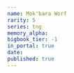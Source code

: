 ```yaml
---
name: Mok'bara Worf
rarity: 5
series: tng
memory_alpha:
bigbook_tier: -1
in_portal: true
date:
published: true
---
```




